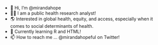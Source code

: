 - 👋  Hi, I’m @mirandahope
- 👩‍🔬  I am a public health research analyst!
- 🌎  Interested in global health, equity, and access, especially when it comes to social determinants of health.
- 🌱  Currently learning R and HTML!
- 📫  How to reach me ... @mirandahopeful on Twitter!

<!---
mirandahope/mirandahope is a ✨ special ✨ repository because its `README.md` (this file) appears on your GitHub profile.
You can click the Preview link to take a look at your changes.
--->
